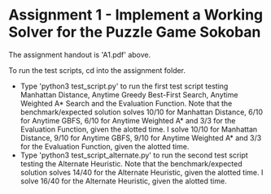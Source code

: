 # Assignment 1 - Implement a Working Solver for the Puzzle Game Sokoban

The assignment handout is 'A1.pdf' above.

To run the test scripts, cd into the assignment folder. 
* Type 'python3 test\_script.py' to run the first test script testing Manhattan Distance, Anytime Greedy Best-First Search, Anytime Weighted A\* Search and the Evaluation Function. Note that the benchmark/expected solution solves 10/10 for Manhattan Distance, 6/10 for Anytime GBFS, 6/10 for Anytime Weighted A\* and 3/3 for the Evaluation Function, given the alotted time. I solve 10/10 for Manhattan Distance, 9/10 for Anytime GBFS, 9/10 for Anytime Weighted A\* and 3/3 for the Evaluation Function,  given the alotted time.
* Type 'python3 test\_script\_alternate.py' to run the second test script testing the Alternate Heuristic. Note that the benchmark/expected solution solves 14/40 for the Alternate Heuristic, given the alotted time. I solve 16/40 for the Alternate Heuristic, given the alotted time.
